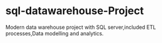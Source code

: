 # sql-datawarehouse-Project
Modern data warehouse project with SQL server,included ETL processes,Data modelling and analytics.
